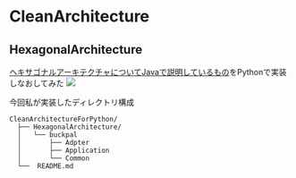 # CleanArchitecture

## HexagonalArchitecture
[ヘキサゴナルアーキテクチャについてJavaで説明しているもの](https://github.com/thombergs/buckpal)をPythonで実装しなおしてみた
<img src="https://raw.githubusercontent.com/thombergs/buckpal/master/img/cover-packt-450.png" />

今回私が実装したディレクトリ構成
``` 
CleanArchitectureForPython/
  ├── HexagonalArchitecture/
  │   └── buckpal
  │       ├── Adpter
  │       ├── Application
  │       └── Common
  └──  README.md
```
